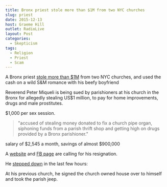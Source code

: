 ```yaml
---
title: Bronx priest stole more than $1M from two NYC churches
slug: priest
date: 2015-12-13
host: Graeme Hill
outlet: RadioLive
layout: Post
categories:
  - Skepticism
tags:
  - Religion
  - Priest
  - Scam
---
```


A Bronx priest [stole more than $1M](http://www.nydailynews.com/new-york/bronx-priest-sued-allegedly-stealing-1m-churches-article-1.2462101) from two NYC churches, and used the cash on a wild S&M romance with his beefy boyfriend

<!-- more -->

Reverend Peter Miqueli is being sued by parishioners at his church in the Bronx for allegedly stealing US$1 million, to pay for home improvements, drugs and male prostitutes.

$1,000 per sex session.

> "accused of stealing money donated to fix a church pipe organ, siphoning funds from a parish thrift shop and getting high on drugs provided by a Bronx parishioner."

salary of $2,545 a month, savings of almost $900,000

A [website](http://helpsfdchantal.weebly.com/) and [FB page](https://www.facebook.com/Remove-Fr-Peter-Miqueli-as-Pastor-of-St-Frances-de-Chantal-213413205520342/) are calling for his resignation.

He [stepped down](http://pix11.com/2015/12/12/bronx-reverend-peter-miqueli-steps-down-after-being-sued-for-allegedly-stealing-church-donations/) in the last few hours:

At his previous church, he signed the church owned house over to himself and took the parish jeep.
